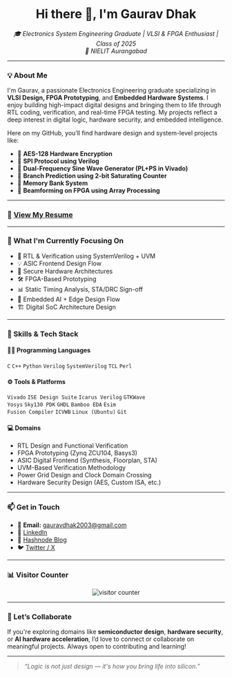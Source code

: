 <h1 align="center">Hi there 👋, I'm Gaurav Dhak</h1>

<p align="center">
  <i>🎓 Electronics System Engineering Graduate | VLSI & FPGA Enthusiast | Class of 2025</i><br>
  <i>📍 NIELIT Aurangabad</i>
</p>

---

### 💡 About Me

I'm Gaurav, a passionate Electronics Engineering graduate specializing in **VLSI Design, FPGA Prototyping**, and **Embedded Hardware Systems**. I enjoy building high-impact digital designs and bringing them to life through RTL coding, verification, and real-time FPGA testing. My projects reflect a deep interest in digital logic, hardware security, and embedded intelligence.

Here on my GitHub, you’ll find hardware design and system-level projects like:

- 🔐 **AES-128 Hardware Encryption**  
- 🔁 **SPI Protocol using Verilog**  
- 📶 **Dual-Frequency Sine Wave Generator (PL+PS in Vivado)**  
- 🧠 **Branch Prediction using 2-bit Saturating Counter**  
- 💾 **Memory Bank System**  
- 📡 **Beamforming on FPGA using Array Processing**

---

### 📄 [View My Resume](https://drive.google.com/file/d/1SF8q0XLzpIaJuIBTAPbVhXV1pUm0mjsZ/view?usp=sharing)

---

### 🌱 What I'm Currently Focusing On

- 🔧 RTL & Verification using SystemVerilog + UVM  
- 💡 ASIC Frontend Design Flow  
- 🧬 Secure Hardware Architectures  
- 🛠️ FPGA-Based Prototyping  
- 📊 Static Timing Analysis, STA/DRC Sign-off  
- 🧠 Embedded AI + Edge Design Flow  
- 🏗️ Digital SoC Architecture Design

---

### 💼 Skills & Tech Stack

#### 👨‍💻 **Programming Languages**
`C` `C++` `Python` `Verilog` `SystemVerilog` `TCL` `Perl`

#### ⚙️ **Tools & Platforms**
`Vivado` `ISE Design Suite` `Icarus Verilog` `GTKWave`  
`Yosys` `Sky130 PDK` `GHDL` `Bamboo EDA` `Esim`  
`Fusion Compiler` `ICVWB` `Linux (Ubuntu)` `Git`  

#### 💻 **Domains**
- RTL Design and Functional Verification  
- FPGA Prototyping (Zynq ZCU104, Basys3)  
- ASIC Digital Frontend (Synthesis, Floorplan, STA)  
- UVM-Based Verification Methodology  
- Power Grid Design and Clock Domain Crossing  
- Hardware Security Design (AES, Custom ISA, etc.)

---

### 📫 Get in Touch

- 📧 **Email:** [gauravdhak2003@gmail.com](mailto:gauravdhak2003@gmail.com)  
- 💼 [LinkedIn](https://www.linkedin.com/in/gauravdhak/)  
- 📝 [Hashnode Blog](https://gaurav789.hashnode.dev)  
- 🐦 [Twitter / X](https://twitter.com/GauravDhak)

---

### 📊 Visitor Counter

<p align="center">
  <img src="https://komarev.com/ghpvc/?username=gauravdhak&style=flat-square&color=0e75b6" alt="visitor counter"/>
</p>

---

### 🤝 Let’s Collaborate

If you're exploring domains like **semiconductor design**, **hardware security**, or **AI hardware acceleration**, I’d love to connect or collaborate on meaningful projects. Always open to contributing and learning!

---

> *“Logic is not just design — it's how you bring life into silicon.”*

